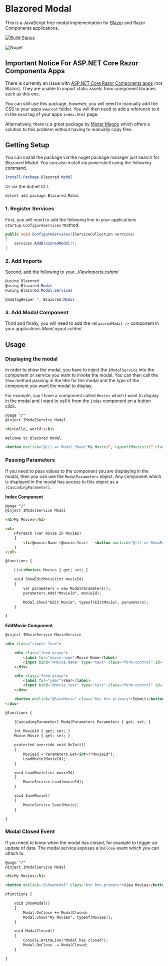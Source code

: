 # Blazored Modal
This is a JavaScript free modal implementation for [Blazor](https://blazor.net) and Razor Components applications.

[![Build Status](https://dev.azure.com/blazored/Modal/_apis/build/status/Blazored.Modal?branchName=master)](https://dev.azure.com/blazored/Modal/_build/latest?definitionId=4&branchName=master)

![Nuget](https://img.shields.io/nuget/v/blazored.modal.svg)

## Important Notice For ASP.NET Core Razor Components Apps
There is currently an issue with [ASP.NET Core Razor Components apps](https://devblogs.microsoft.com/aspnet/aspnet-core-3-preview-2/#sharing-component-libraries) (not Blazor). They are unable to import static assets from component libraries such as this one. 

You can still use this package, however, you will need to manually add the CSS to your apps `wwwroot` folder. You will then need to add a reference to it in the `head` tag of your apps `index.html` page.

Alternatively, there is a great package by [Mister Magoo](https://github.com/SQL-MisterMagoo/BlazorEmbedLibrary) which offers a solution to this problem without having to manually copy files.

## Getting Setup
You can install the package via the nuget package manager just search for *Blazored.Modal*. You can also install via powershell using the following command.

```powershell
Install-Package Blazored.Modal
```

Or via the dotnet CLI.

```bash
dotnet add package Blazored.Modal
```

### 1. Register Services
First, you will need to add the following line to your applications `Startup.ConfigureServices` method.

```csharp
public void ConfigureServices(IServiceCollection services)
{
    services.AddBlazoredModal();
}
```

### 2. Add Imports
Second, add the following to your *_ViewImports.cshtml*

```csharp
@using Blazored
@using Blazored.Modal
@using Blazored.Modal.Services

@addTagHelper *, Blazored.Modal
```

### 3. Add Modal Component
Third and finally, you will need to add the `<BlazoredModal />` component in your applications *MainLayout.cshtml*.

## Usage
### Displaying the modal
In order to show the modal, you have to inject the `IModalService` into the component or service you want to invoke the modal. You can then call the `Show` method passing in the title for the modal and the type of the component you want the modal to display. 

For example, say I have a component called `Movies` which I want to display in the modal and I want to call it from the `Index` component on a button click.

```html
@page "/"
@inject IModalService Modal

<h1>Hello, world!</h1>

Welcome to Blazored Modal.

<button onclick="@(() => Modal.Show("My Movies", typeof(Movies)))" class="btn btn-primary">View Movies</button>
```

### Passing Parameters
If you need to pass values to the component you are displaying in the modal, then you can use the `ModalParameters` object. Any component which is displayed in the modal has access to this object as a `[CascadingParameter]`. 

**Index Component**
```html
@page "/"
@inject IModalService Modal

<h1>My Movies</h1>

<ul>
    @foreach (var movie in Movies)
    {
        <li>@movie.Name (@movie.Year) - <button onclick="@(() => ShowEditMovie(movie.Id))" class="btn btn-primary">Edit Movie</button></li>
    }
</ul>

@functions {

    List<Movies> Movies { get; set; }

    void ShowEditMovie(int movieId)
    {
        var parameters = new ModalParameters();
        parameters.Add("MovieId", movieId);

        Modal.Show("Edit Movie", typeof(EditMovie), parameters);
    }

}
```

**EditMovie Component**
```html
@inject IMovieService MovieService

<div class="simple-form">

    <div class="form-group">
        <label for="movie-name">Movie Name</label>
        <input bind="@Movie.Name" type="text" class="form-control" id="movie-name" />
    </div>

    <div class="form-group">
        <label for="year">Year</label>
        <input bind="@Movie.Year" type="text" class="form-control" id="year" />
    </div>

    <button onclick="@SaveMovie" class="btn btn-primary">Submit</button>
</div>

@functions {

    [CascadingParameter] ModalParameters Parameters { get; set; }
    
    int MovieId { get; set; }
    Movie Movie { get; set; }

    protected override void OnInit()
    {
        MovieId = Parameters.Get<int>("MovieId");
        LoadMovie(MovieId);
    }

    void LoadMovie(int movieId)
    {
        MovieService.Load(movieId);
    }

    void SaveMovie()
    {
        MovieService.Save(Movie);
    }

}
```

### Modal Closed Event
If you need to know when the modal has closed, for example to trigger an update of data. The modal service exposes a `OnClose` event which you can attach to. 

```html
@page "/"
@inject IModalService Modal

<h1>My Movies</h1>

<button onclick="@ShowModal" class="btn btn-primary">View Movies</button>

@functions {

    void ShowModal()
    {
        Modal.OnClose += ModalClosed;
        Modal.Show("My Movies", typeof(Movies));
    }

    void ModalClosed()
    {
        Console.WriteLine("Modal has closed");
        Modal.OnClose -= ModalClosed;
    }

}
```
